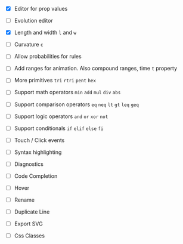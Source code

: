 - [x] Editor for prop values
- [ ] Evolution editor
- [x] Length and width `l` and `w`
- [ ] Curvature `c`
- [ ] Allow probabilities for rules 
- [ ] Add ranges for animation. Also compound ranges, time `t` property
- [ ] More primitives `tri` `rtri` `pent` `hex`
- [ ] Support math operators `min` `add` `mul` `div` `abs`
- [ ] Support comparison operators `eq` `neq` `lt` `gt` `leq` `geq`
- [ ] Support logic operators `and` `or` `xor` `not`
- [ ] Support conditionals `if` `elif`  `else` `fi`

- [ ] Touch / Click events

- [ ] Syntax highlighting
- [ ] Diagnostics
- [ ] Code Completion
- [ ] Hover
- [ ] Rename
- [ ] Duplicate Line

- [ ] Export SVG
- [ ] Css Classes